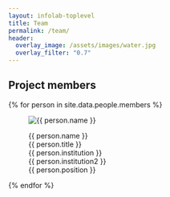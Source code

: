 ```yaml
---
layout: infolab-toplevel
title: Team
permalink: /team/
header:
  overlay_image: /assets/images/water.jpg
  overlay_filter: "0.7"
---
```


## Project members

 <div class="profiles"> 
{% for person in site.data.people.members %}
<figure class="profile">
  <img class="profilepic" src="{{ person.pic }}" alt="{{ person.name }}">
  <figcaption class="profile">
  <p>{{ person.name }} <br/> {{ person.title }} <br/> {{ person.institution }} <br/> {{ person.institution2 }} <br/> {{ person.position }}</p>
  </figcaption>
</figure>
{% endfor %}
<div class="stop"/>
</div>

